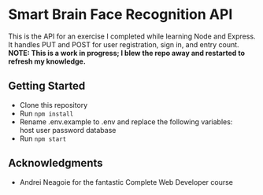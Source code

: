# Smart Brain Face Recognition API
This is the API for an exercise I completed while learning Node and Express. It handles PUT and POST for user registration, sign in, and entry count.
__NOTE: This is a work in progress; I blew the repo away and restarted to refresh my knowledge.__

## Getting Started

* Clone this repository
* Run `npm install`
* Rename .env.example to .env and replace the following variables:	
	host
	user
	password
	database
* Run `npm start`

## Acknowledgments

* Andrei Neagoie for the fantastic Complete Web Developer course
